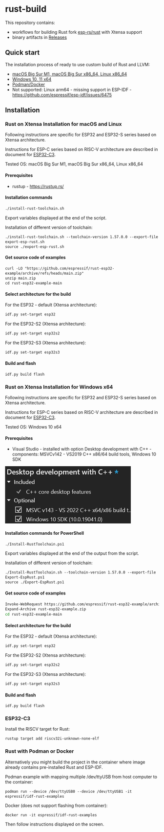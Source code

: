 # rust-build

This repository contains:
- workflows for building Rust fork [esp-rs/rust](https://github.com/esp-rs/rust) with Xtensa support
- binary artifacts in [Releases](https://github.com/esp-rs/rust-build/releases)

## Quick start

The installation process of ready to use custom build of Rust and LLVM:

* [macOS Big Sur M1, macOS Big Sur x86_64, Linux x86_64](#rust-on-xtensa-installation-for-macos-and-linux)
* [Windows 10, 11 x64](#rust-on-xtensa-installation-for-windows-x64)
* [Podman/Docker](#rust-with-podman-or-docker)
* Not supported: Linux arm64 - missing support in ESP-IDF - https://github.com/espressif/esp-idf/issues/6475

## Installation

### Rust on Xtensa Installation for macOS and Linux

Following instructions are specific for ESP32 and ESP32-S series based on Xtensa architecture.

Instructions for ESP-C series based on RISC-V architecture are described in document for [ESP32-C3](#esp32-c3).

Tested OS: macOS Big Sur M1, macOS Big Sur x86_64, Linux x86_64

#### Prerequisites

- rustup - https://rustup.rs/

#### Installation commands

```sh
./install-rust-toolchain.sh
```

Export variables displayed at the end of the script.

Installation of different version of toolchain:

```
./install-rust-toolchain.sh --toolchain-version 1.57.0.0 --export-file export-esp-rust.sh
source ./export-esp-rust.sh
```

#### Get source code of examples

```
curl -LO "https://github.com/espressif/rust-esp32-example/archive/refs/heads/main.zip"
unzip main.zip
cd rust-esp32-example-main
```

#### Select architecture for the build

For the ESP32 - default (Xtensa architecture):

```sh
idf.py set-target esp32
```

For the ESP32-S2 (Xtensa architecture):

```sh
idf.py set-target esp32s2
```

For the ESP32-S3 (Xtensa architecture):

```sh
idf.py set-target esp32s3
```

#### Build and flash

```sh
idf.py build flash
```

### Rust on Xtensa Installation for Windows x64

Following instructions are specific for ESP32 and ESP32-S series based on Xtensa architecture.

Instructions for ESP-C series based on RISC-V architecture are described in document for [ESP32-C3](esp32-c3).

Tested OS: Windows 10 x64

#### Prerequisites

- Visual Studio - installed with option Desktop development with C++ - components: MSVCv142 - VS2019 C++ x86/64 build tools, Windows 10 SDK

![Visual Studio Installer - configuration](support/img/rust-windows-requirements.png?raw=true)
#### Installation commands for PowerShell

```sh
./Install-RustToolchain.ps1
```

Export variables displayed at the end of the output from the script.

Installation of different version of toolchain:

```
./Install-RustToolchain.sh --toolchain-version 1.57.0.0 --export-file Export-EspRust.ps1
source ./Export-EspRust.ps1
```

#### Get source code of examples

```sh
Invoke-WebRequest https://github.com/espressif/rust-esp32-example/archive/refs/heads/main.zip -OutFile rust-esp32-example.zip
Expand-Archive rust-esp32-example.zip
cd rust-esp32-example-main
```

#### Select architecture for the build

For the ESP32 - default (Xtensa architecture):

```sh
idf.py set-target esp32
```

For the ESP32-S2 (Xtensa architecture):

```sh
idf.py set-target esp32s2
```

For the ESP32-S3 (Xtensa architecture):

```sh
idf.py set-target esp32s3
```

#### Build and flash

```sh
idf.py build flash
```

### ESP32-C3

Install the RISCV target for Rust:

```sh
rustup target add riscv32i-unknown-none-elf
```

### Rust with Podman or Docker

Alternatively you might build the project in the container where image already contains pre-installed Rust and ESP-IDF.

Podman example with mapping multiple /dev/ttyUSB from host computer to the container:

```
podman run --device /dev/ttyUSB0 --device /dev/ttyUSB1 -it espressif/idf-rust-examples
```

Docker (does not support flashing from container):

```
docker run -it espressif/idf-rust-examples
```

Then follow instructions displayed on the screen.


